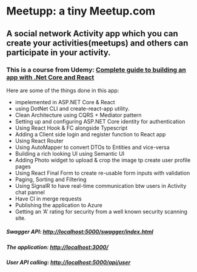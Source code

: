 

# Meetupp: a tiny Meetup.com
## A social network Activity app which you can create your activities(meetups) and others can participate in your activity.

### This is a course from Udemy: [Complete guide to building an app with .Net Core and React](https://www.udemy.com/course/complete-guide-to-building-an-app-with-net-core-and-react/)

Here are some of the things done in this app:
* impelemented in ASP.NET Core & React 
* using DotNet CLI and create-react-app utility.
* Clean Architecture using CQRS + Mediator pattern
* Setting up and configuring ASP.NET Core identity for authentication
* Using React Hook & FC alongside Typescript
* Adding a Client side login and register function to React app
* Using React Router
* Using AutoMapper to convert DTOs to Entities and vice-versa 
* Building a rich looking UI using Semantic UI
* Adding Photo widget to upload & crop the image tp create user profile pages
* Using React Final Form to create re-usable form inputs with validation
* Paging, Sorting and Filtering
* Using SignalR to have real-time communication btw users in Activity chat pannel
* Have CI in merge requests
* Publishing the application to Azure
* Getting an ‘A’ rating for security from a well known security scanning site.

##### Swagger API: [http://localhost:5000/swagger/index.html](http://localhost:5000/swagger/index.html)
##### The application: [http://localhost:3000/](http://localhost:3000/)
##### User API calling: [http://localhost:5000/api/user](http://localhost:5000/api/user)
